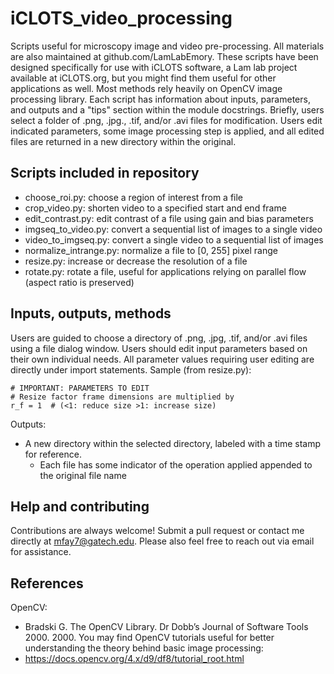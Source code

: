 # iCLOTS_video_processing
Scripts useful for microscopy image and video pre-processing. All materials are also maintained at github.com/LamLabEmory.
These scripts have been designed specifically for use with iCLOTS software, a Lam lab project available at iCLOTS.org, but you might find them useful for other applications as well.
Most methods rely heavily on OpenCV image processing library. Each script has information about inputs, parameters, and outputs and a "tips" section within the module docstrings. Briefly, users select a folder of .png, .jpg., .tif, and/or .avi files for modification. Users edit indicated parameters, some image processing step is applied, and all edited files are returned in a new directory within the original.

## Scripts included in repository
- choose_roi.py: choose a region of interest from a file
- crop_video.py: shorten video to a specified start and end frame
- edit_contrast.py: edit contrast of a file using gain and bias parameters
- imgseq_to_video.py: convert a sequential list of images to a single video
- video_to_imgseq.py: convert a single video to a sequential list of images
- normalize_intrange.py: normalize a file to [0, 255] pixel range
- resize.py: increase or decrease the resolution of a file
- rotate.py: rotate a file, useful for applications relying on parallel flow (aspect ratio is preserved)

## Inputs, outputs, methods
Users are guided to choose a directory of .png, .jpg, .tif, and/or .avi files using a file dialog window.
Users should edit input parameters based on their own individual needs. All parameter values requiring user editing are directly under import statements. Sample (from resize.py):

```
# IMPORTANT: PARAMETERS TO EDIT
# Resize factor frame dimensions are multiplied by
r_f = 1  # (<1: reduce size >1: increase size)
```

Outputs:
- A new directory within the selected directory, labeled with a time stamp for reference.
  - Each file has some indicator of the operation applied appended to the original file name

## Help and contributing
Contributions are always welcome! Submit a pull request or contact me directly at mfay7@gatech.edu. Please also feel free to reach out via email for assistance. 

## References
OpenCV:
- Bradski G. The OpenCV Library. Dr Dobb’s Journal of Software Tools 2000. 2000.
You may find OpenCV tutorials useful for better understanding the theory behind basic image processing:
- https://docs.opencv.org/4.x/d9/df8/tutorial_root.html
